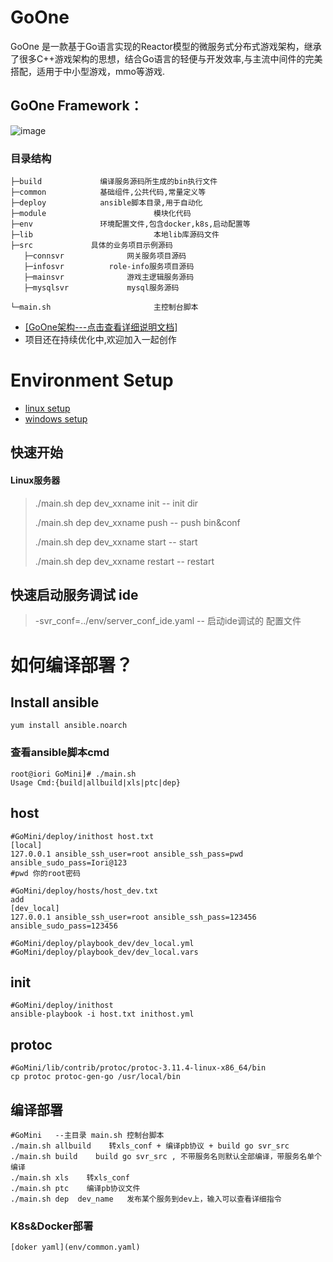 
# GoOne
GoOne 是一款基于Go语言实现的Reactor模型的微服务式分布式游戏架构，继承了很多C++游戏架构的思想，结合Go语言的轻便与开发效率,与主流中间件的完美搭配，适用于中小型游戏，mmo等游戏.


## GoOne Framework：
![image](https://github.com/user-attachments/assets/991e2091-dbd9-4f8f-9e0b-5c24ed98bf3b)


### 目录结构

```
├─build				编译服务源码所生成的bin执行文件
├─common			基础组件,公共代码,常量定义等
├─deploy			ansible脚本目录,用于自动化
├─module                        模块化代码
├─env				环境配置文件,包含docker,k8s,启动配置等
├─lib                           本地lib库源码文件
├─src			  具体的业务项目示例源码
   ├─connsvr	          网关服务项目源码
   ├─infosvr		  role-info服务项目源码  
   ├─mainsvr	          游戏主逻辑服务源码  
   ├─mysqlsvr	          mysql服务源码  
      
└─main.sh                       主控制台脚本
```

* [[GoOne架构---点击查看详细说明文档]](/doc/G1服务器技术架构文档.docx)
* 项目还在持续优化中,欢迎加入一起创作

# Environment Setup
* [linux setup](/doc/setup_linux.md)
* [windows setup](/doc/setup_win.md)



## 快速开始
#### Linux服务器
> ./main.sh dep  dev_xxname init    --  init dir
>
> ./main.sh dep  dev_xxname push    --  push bin&conf
>
> ./main.sh dep  dev_xxname start     -- start
>
> ./main.sh dep  dev_xxname restart    -- restart



## 快速启动服务调试 ide
> -svr_conf=../env/server_conf_ide.yaml     --  启动ide调试的 配置文件



# 如何编译部署？

## Install ansible
```
yum install ansible.noarch
```
### 查看ansible脚本cmd
```
root@iori GoMini]# ./main.sh
Usage Cmd:{build|allbuild|xls|ptc|dep}
```

## host
```
#GoMini/deploy/inithost host.txt
[local]
127.0.0.1 ansible_ssh_user=root ansible_ssh_pass=pwd ansible_sudo_pass=Iori@123
#pwd 你的root密码

#GoMini/deploy/hosts/host_dev.txt
add
[dev_local]
127.0.0.1 ansible_ssh_user=root ansible_ssh_pass=123456 ansible_sudo_pass=123456

#GoMini/deploy/playbook_dev/dev_local.yml
#GoMini/deploy/playbook_dev/dev_local.vars
```

## init
```
#GoMini/deploy/inithost
ansible-playbook -i host.txt inithost.yml 
```

## protoc
```
#GoMini/lib/contrib/protoc/protoc-3.11.4-linux-x86_64/bin
cp protoc protoc-gen-go /usr/local/bin
```


## 编译部署
```
#GoMini   --主目录 main.sh 控制台脚本
./main.sh allbuild    转xls_conf + 编译pb协议 + build go svr_src
./main.sh build    build go svr_src , 不带服务名则默认全部编译，带服务名单个编译
./main.sh xls    转xls_conf 
./main.sh ptc    编译pb协议文件
./main.sh dep  dev_name   发布某个服务到dev上，输入可以查看详细指令
```

### K8s&Docker部署

```
[doker yaml](env/common.yaml)
```
